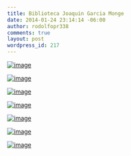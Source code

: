 ```yaml
---
title: Biblioteca Joaquin Garcia Monge
date: 2014-01-24 23:14:14 -06:00
author: rodolfopr338
comments: true
layout: post
wordpress_id: 217
---
```


<!-- more -->

[![image](http://sinjeta.files.wordpress.com/2014/01/wpid-img_20140124_154032.jpg)](http://sinjeta.files.wordpress.com/2014/01/wpid-img_20140124_154032.jpg)



[![image](http://sinjeta.files.wordpress.com/2014/01/wpid-img_20140124_154047.jpg)](http://sinjeta.files.wordpress.com/2014/01/wpid-img_20140124_154047.jpg)



[![image](http://sinjeta.files.wordpress.com/2014/01/wpid-img_20140124_154105.jpg)](http://sinjeta.files.wordpress.com/2014/01/wpid-img_20140124_154105.jpg)



[![image](http://sinjeta.files.wordpress.com/2014/01/wpid-img_20140124_154451.jpg)](http://sinjeta.files.wordpress.com/2014/01/wpid-img_20140124_154451.jpg)

[![image](http://sinjeta.files.wordpress.com/2014/01/wpid-img_20140124_154656.jpg)](http://sinjeta.files.wordpress.com/2014/01/wpid-img_20140124_154656.jpg) 

[![image](http://sinjeta.files.wordpress.com/2014/01/wpid-img_20140124_160149.jpg)](http://sinjeta.files.wordpress.com/2014/01/wpid-img_20140124_160149.jpg) 

[![image](http://sinjeta.files.wordpress.com/2014/01/wpid-img_20140124_161116.jpg)](http://sinjeta.files.wordpress.com/2014/01/wpid-img_20140124_161116.jpg)
